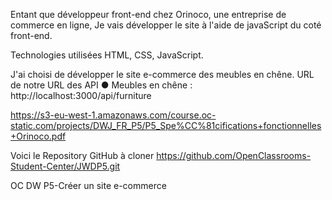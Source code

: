 
Entant que développeur front-end chez Orinoco, une entreprise de commerce en ligne, Je vais développer le site à l'aide de javaScript du coté front-end.

Technologies utilisées HTML, CSS, JavaScript.

J'ai choisi de développer le site e-commerce des meubles en chêne. URL de notre URL des API ● Meubles en chêne : http://localhost:3000/api/furniture

https://s3-eu-west-1.amazonaws.com/course.oc-static.com/projects/DWJ_FR_P5/P5_Spe%CC%81cifications+fonctionnelles+Orinoco.pdf

Voici le Repository GitHub à cloner https://github.com/OpenClassrooms-Student-Center/JWDP5.git

OC DW P5-Créer un site e-commerce
